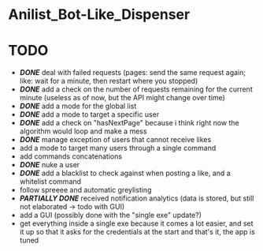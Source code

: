 # Anilist_Bot-Like_Dispenser

# TODO
- ***DONE*** deal with failed requests (pages: send the same request again; like: wait for a minute, then restart where you stopped)
- ***DONE*** add a check on the number of requests remaining for the current minute (useless as of now, but the API might change over time)
- ***DONE*** add a mode for the global list
- ***DONE*** add a mode to target a specific user
- ***DONE*** add a check on "hasNextPage" because i think right now the algorithm would loop and make a mess
- ***DONE*** manage exception of users that cannot receive likes
- add a mode to target many users through a single command
- add commands concatenations
- ***DONE*** nuke a user
- ***DONE*** add a blacklist to check against when posting a like, and a whitelist command
- follow spreeee and automatic greylisting 
- ***PARTIALLY DONE*** received notification analytics (data is stored, but still not elaborated -> todo with GUI)
- add a GUI (possibly done with the "single exe" update?)
- get everything inside a single exe because it comes a lot easier, and set it up so that it asks for the credentials at the start and that's it, the app is tuned
